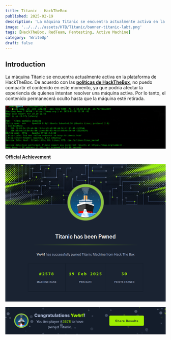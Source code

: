 ```yaml
---
title: Titanic - HackTheBox
published: 2025-02-19
description: 'La máquina Titanic se encuentra actualmente activa en la plataforma de HackTheBox. De acuerdo con las políticas de HackTheBox, no puedo compartir el contenido en este momento, ya que podría afectar la experiencia de quienes intentan resolver una máquina activa. Por lo tanto, el contenido permanecerá oculto hasta que la máquina esté retirada.'
image: '../../../assets/HTB/Titanic/banner-titanic-labt.png'
tags: [HackTheBox, RedTeam, Pentesting, Active Machine]
category: 'WriteUp'
draft: false 
---
```


## Introduction

La máquina Titanic se encuentra actualmente activa en la plataforma de HackTheBox. De acuerdo con las **[políticas de HackTheBox](https://help.hackthebox.com/en/articles/5188925-streaming-writeups-walkthrough-guidelines)**, no puedo compartir el contenido en este momento, ya que podría afectar la experiencia de quienes intentan resolver una máquina activa. Por lo tanto, el contenido permanecerá oculto hasta que la máquina esté retirada.

![Titanic Yw4rf](../../../assets/HTB/Titanic/titanic-2.png)

**[Official Achievement](https://www.hackthebox.com/achievement/machine/2035837/648)**

![Alert yw4rf](../../../assets/HTB/Titanic/titanic-hackthebox.png)

![Alert yw4rf](../../../assets/HTB/Titanic/titanic-pwnd.png)

[^1]: ```
    COMENTARIO DE MARKDOWN
    ```